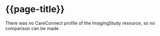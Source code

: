 # {{page-title}}

There was no CareConnect profile of the ImagingStudy resource, so no comparison can be made.